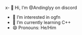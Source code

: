 x- 👋 Hi, I’m @Andinglyy on discord
- 👀 I’m interested in ogfn
- 🌱 I’m currently learning C++
- 😄 Pronouns: He/Him

